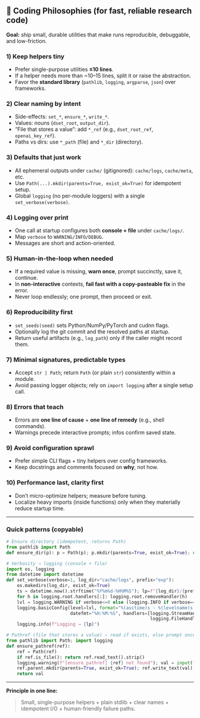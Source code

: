 
## 🧭 Coding Philosophies (for fast, reliable research code)

**Goal:** ship small, durable utilities that make runs reproducible, debuggable, and low-friction.

### 1) Keep helpers tiny

* Prefer single-purpose utilities **≤10 lines**.
* If a helper needs more than ~10–15 lines, split it or raise the abstraction.
* Favor the **standard library** (`pathlib`, `logging`, `argparse`, `json`) over frameworks.

### 2) Clear naming by intent

* Side-effects: `set_*`, `ensure_*`, `write_*`.
* Values: nouns (`dset_root`, `output_dir`).
* “File that stores a value”: add `*_ref` (e.g., `dset_root_ref`, `openai_key_ref`).
* Paths vs dirs: use `*_path` (file) and `*_dir` (directory).

### 3) Defaults that just work

* All ephemeral outputs under `cache/` (gitignored): `cache/logs`, `cache/meta`, etc.
* Use `Path(...).mkdir(parents=True, exist_ok=True)` for idempotent setup.
* Global `logging` (no per-module loggers) with a single `set_verbose(verbose)`.

### 4) Logging over print

* One call at startup configures both **console + file** under `cache/logs/`.
* Map `verbose` to `WARNING/INFO/DEBUG`.
* Messages are short and action-oriented.

### 5) Human-in-the-loop when needed

* If a required value is missing, **warn once**, prompt succinctly, save it, continue.
* In **non-interactive** contexts, **fail fast with a copy-pasteable fix** in the error.
* Never loop endlessly; one prompt, then proceed or exit.

### 6) Reproducibility first

* `set_seeds(seed)` sets Python/NumPy/PyTorch and cudnn flags.
* Optionally log the git commit and the resolved paths at startup.
* Return useful artifacts (e.g., `log_path`) only if the caller might record them.

### 7) Minimal signatures, predictable types

* Accept `str | Path`; return `Path` (or plain `str`) consistently within a module.
* Avoid passing logger objects; rely on `import logging` after a single setup call.

### 8) Errors that teach

* Errors are **one line of cause** + **one line of remedy** (e.g., shell commands).
* Warnings precede interactive prompts; infos confirm saved state.

### 9) Avoid configuration sprawl

* Prefer simple CLI flags + tiny helpers over config frameworks.
* Keep docstrings and comments focused on **why**, not how.

### 10) Performance last, clarity first

* Don’t micro-optimize helpers; measure before tuning.
* Localize heavy imports (inside functions) only when they materially reduce startup time.

---

### Quick patterns (copyable)

```python
# Ensure directory (idempotent, returns Path)
from pathlib import Path
def ensure_dir(p): p = Path(p); p.mkdir(parents=True, exist_ok=True); return p
```

```python
# Verbosity → logging (console + file)
import os, logging
from datetime import datetime
def set_verbose(verbose=1, log_dir="cache/logs", prefix="exp"):
    os.makedirs(log_dir, exist_ok=True)
    ts = datetime.now().strftime("%Y%m%d-%H%M%S"); lp=f"{log_dir}/{prefix}_{ts}.log"
    for h in logging.root.handlers[:]: logging.root.removeHandler(h)
    lvl = logging.WARNING if verbose<=0 else (logging.INFO if verbose==1 else logging.DEBUG)
    logging.basicConfig(level=lvl, format="%(asctime)s - %(levelname)s - %(message)s",
                        datefmt="%H:%M:%S", handlers=[logging.StreamHandler(),
                                                      logging.FileHandler(lp,"w","utf-8")])
    logging.info(f"Logging → {lp}")
```

```python
# Pathref (file that stores a value) — read if exists, else prompt once and save
from pathlib import Path; import logging
def ensure_pathref(ref):
    ref = Path(ref)
    if ref.is_file(): return ref.read_text().strip()
    logging.warning(f"[ensure_pathref] {ref} not found"); val = input(f"...enter content for {ref}: ").strip()
    ref.parent.mkdir(parents=True, exist_ok=True); ref.write_text(val); logging.info(f"[ensure_pathref] saved → {ref}")
    return val
```

---

**Principle in one line:**

> Small, single-purpose helpers + plain stdlib + clear names + idempotent I/O + human-friendly failure paths.
